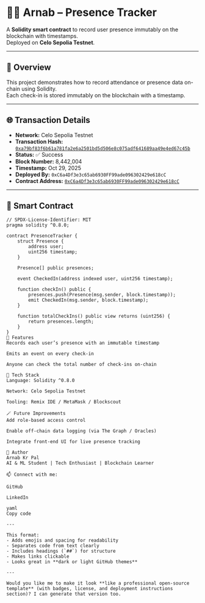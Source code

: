# 🧑‍💻 Arnab – Presence Tracker  

A **Solidity smart contract** to record user presence immutably on the blockchain with timestamps.  
Deployed on **Celo Sepolia Testnet**.

---

## 🚀 Overview
This project demonstrates how to record attendance or presence data on-chain using Solidity.  
Each check-in is stored immutably on the blockchain with a timestamp.

---

## 🌐 Transaction Details
- **Network:** Celo Sepolia Testnet  
- **Transaction Hash:** [`0xa79bf83f6b61a781fa2e6a2501bd5d506e8c075adf641689aa49e4ed67c45b`](https://celo-sepolia.blockscout.com/tx/0xa79bf83f6b61a781fa2e6a2501bd5d506e8c075adf641689aa49e4ed67c45b)  
- **Status:** ✅ Success  
- **Block Number:** 8,442,004  
- **Timestamp:** Oct 29, 2025  
- **Deployed By:** `0xC6a4Df3e3c65ab6930FF99ade096302429e618cC`  
- **Contract Address:** [`0xC6a4Df3e3c65ab6930FF99ade096302429e618cC`](https://celo-sepolia.blockscout.com/address/0xC6a4Df3e3c65ab6930FF99ade096302429e618cC)

---

## 📜 Smart Contract

```solidity
// SPDX-License-Identifier: MIT
pragma solidity ^0.8.0;

contract PresenceTracker {
    struct Presence {
        address user;
        uint256 timestamp;
    }

    Presence[] public presences;

    event CheckedIn(address indexed user, uint256 timestamp);

    function checkIn() public {
        presences.push(Presence(msg.sender, block.timestamp));
        emit CheckedIn(msg.sender, block.timestamp);
    }

    function totalCheckIns() public view returns (uint256) {
        return presences.length;
    }
}
🧩 Features
Records each user’s presence with an immutable timestamp

Emits an event on every check-in

Anyone can check the total number of check-ins on-chain

🧠 Tech Stack
Language: Solidity ^0.8.0

Network: Celo Sepolia Testnet

Tooling: Remix IDE / MetaMask / Blockscout

🪄 Future Improvements
Add role-based access control

Enable off-chain data logging (via The Graph / Oracles)

Integrate front-end UI for live presence tracking

👤 Author
Arnab Kr Pal
AI & ML Student | Tech Enthusiast | Blockchain Learner

📫 Connect with me:

GitHub

LinkedIn

yaml
Copy code

---

This format:
- Adds emojis and spacing for readability  
- Separates code from text clearly  
- Includes headings (`##`) for structure  
- Makes links clickable  
- Looks great in **dark or light GitHub themes**

---

Would you like me to make it look **like a professional open-source template** (with badges, license, and deployment instructions section)? I can generate that version too.






